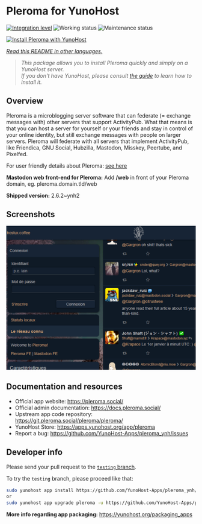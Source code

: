<!--
N.B.: This README was automatically generated by <https://github.com/YunoHost/apps/tree/master/tools/readme_generator>
It shall NOT be edited by hand.
-->

# Pleroma for YunoHost

[![Integration level](https://dash.yunohost.org/integration/pleroma.svg)](https://dash.yunohost.org/appci/app/pleroma) ![Working status](https://ci-apps.yunohost.org/ci/badges/pleroma.status.svg) ![Maintenance status](https://ci-apps.yunohost.org/ci/badges/pleroma.maintain.svg)

[![Install Pleroma with YunoHost](https://install-app.yunohost.org/install-with-yunohost.svg)](https://install-app.yunohost.org/?app=pleroma)

*[Read this README in other languages.](./ALL_README.md)*

> *This package allows you to install Pleroma quickly and simply on a YunoHost server.*  
> *If you don't have YunoHost, please consult [the guide](https://yunohost.org/install) to learn how to install it.*

## Overview

Pleroma is a microblogging server software that can federate (= exchange messages with) other servers that support ActivityPub. What that means is that you can host a server for yourself or your friends and stay in control of your online identity, but still exchange messages with people on larger servers. Pleroma will federate with all servers that implement ActivityPub, like Friendica, GNU Social, Hubzilla, Mastodon, Misskey, Peertube, and Pixelfed.

For user friendly details about Pleroma: [see here](https://blog.soykaf.com/post/what-is-pleroma/)

**Mastodon web front-end for Pleroma:** Add **/web** in front of your Pleroma domain, eg. pleroma.domain.tld/web


**Shipped version:** 2.6.2~ynh2

## Screenshots

![Screenshot of Pleroma](./doc/screenshots/screenshot1.png)

## Documentation and resources

- Official app website: <https://pleroma.social/>
- Official admin documentation: <https://docs.pleroma.social/>
- Upstream app code repository: <https://git.pleroma.social/pleroma/pleroma/>
- YunoHost Store: <https://apps.yunohost.org/app/pleroma>
- Report a bug: <https://github.com/YunoHost-Apps/pleroma_ynh/issues>

## Developer info

Please send your pull request to the [`testing` branch](https://github.com/YunoHost-Apps/pleroma_ynh/tree/testing).

To try the `testing` branch, please proceed like that:

```bash
sudo yunohost app install https://github.com/YunoHost-Apps/pleroma_ynh/tree/testing --debug
or
sudo yunohost app upgrade pleroma -u https://github.com/YunoHost-Apps/pleroma_ynh/tree/testing --debug
```

**More info regarding app packaging:** <https://yunohost.org/packaging_apps>
